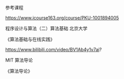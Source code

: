参考课程

https://www.icourse163.org/course/PKU-1001894005

程序设计与算法（二）算法基础 北京大学

《算法基础与在线实践》

https://www.bilibili.com/video/BV1Ab4y1v7ai?

MIT 算法导论

《算法导论》